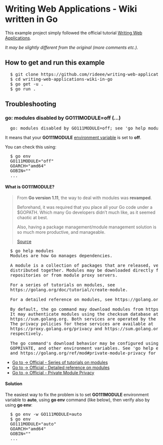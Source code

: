 # Writing Web Applications - Wiki written in Go

This example project simply followed the official tutorial
[Writing Web Applications](https://golang.org/doc/articles/wiki/).

_It may be slightly different from the original (more comments etc.)._

## How to get and run this example

<pre>
  $ git clone https://github.com/rideee/writing-web-applications-wiki-in-go
  $ cd writing-web-applications-wiki-in-go
  $ go get -u .
  $ go run .
</pre>

## Troubleshooting

### go: modules disabled by GO111MODULE=off (...)

<pre>
  go: modules disabled by GO111MODULE=off; see 'go help modules'
</pre>

It means that your **GO111MODULE**
[environment variable](https://en.wikipedia.org/wiki/Environment_variable) is
set to **off**.

You can check this using:

<pre>
  $ go env
  GO111MODULE="off"
  GOARCH="amd64"
  GOBIN=""
  ...
</pre>

#### What is GO111MODULE?

> From **Go version 1.11**, the way to deal with modules was **revamped**.
>
> Beforehand, it was required that you place all your Go code under a $GOPATH.
> Which many Go developers didn’t much like, as it seemed chaotic at best.
>
> Also, having a package management/module management solution is so much more
> productive, and manageable.
>
> [Source](https://ao.ms/solved-go-mod-init-modules-disabled-by-go111moduleoff/)

<pre>
  $ go help modules
  Modules are how Go manages dependencies.

  A module is a collection of packages that are released, versioned, and
  distributed together. Modules may be downloaded directly from version control
  repositories or from module proxy servers.

  For a series of tutorials on modules, see
  https://golang.org/doc/tutorial/create-module.

  For a detailed reference on modules, see https://golang.org/ref/mod.

  By default, the go command may download modules from https://proxy.golang.org.
  It may authenticate modules using the checksum database at
  https://sum.golang.org. Both services are operated by the Go team at Google.
  The privacy policies for these services are available at
  https://proxy.golang.org/privacy and https://sum.golang.org/privacy,
  respectively.

  The go command's download behavior may be configured using GOPROXY, GOSUMDB,
  GOPRIVATE, and other environment variables. See 'go help environment'
  and https://golang.org/ref/mod#private-module-privacy for more information.
</pre>

- [Go to -> Official - Series of tutorials on modules](https://golang.org/doc/tutorial/create-module)
- [Go to -> Official - Detailed reference on modules](https://golang.org/ref/mod)
- [Go to -> Official - Private Module Privacy](https://golang.org/ref/mod#private-module-privacy)

#### Solution

The easiest way to fix the problem is to set **GO111MODULE** environment
variable to **auto**, using **go env** command (like below), then verify also by
using **go env**:

<pre>
  $ go env -w GO111MODULE=auto
  $ go env
  GO111MODULE="auto"
  GOARCH="amd64"
  GOBIN=""
  ...
</pre>
